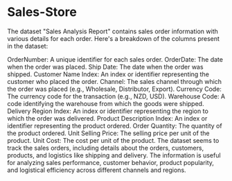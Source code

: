 # Sales-Store
The dataset "Sales Analysis Report" contains sales order information with various details for each order. Here's a breakdown of the columns present in the dataset:

OrderNumber: A unique identifier for each sales order.
OrderDate: The date when the order was placed.
Ship Date: The date when the order was shipped.
Customer Name Index: An index or identifier representing the customer who placed the order.
Channel: The sales channel through which the order was placed (e.g., Wholesale, Distributor, Export).
Currency Code: The currency code for the transaction (e.g., NZD, USD).
Warehouse Code: A code identifying the warehouse from which the goods were shipped.
Delivery Region Index: An index or identifier representing the region to which the order was delivered.
Product Description Index: An index or identifier representing the product ordered.
Order Quantity: The quantity of the product ordered.
Unit Selling Price: The selling price per unit of the product.
Unit Cost: The cost per unit of the product.
The dataset seems to track the sales orders, including details about the orders, customers, products, and logistics like shipping and delivery. The information is useful for analyzing sales performance, customer behavior, product popularity, and logistical efficiency across different channels and regions. ​

